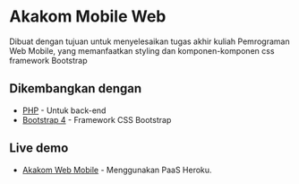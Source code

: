 # Akakom Mobile Web

Dibuat dengan tujuan untuk menyelesaikan tugas akhir kuliah Pemrograman Web Mobile, yang memanfaatkan styling dan komponen-komponen css framework Bootstrap

## Dikembangkan dengan

* [PHP](http://php.net) - Untuk back-end
* [Bootstrap 4](http://getbootstrap.com/) - Framework CSS Bootstrap


## Live demo

* [Akakom Web Mobile](http://akakomweb.herokuapp.com/) - Menggunakan PaaS Heroku. 

